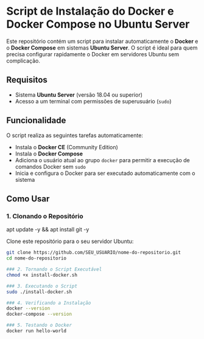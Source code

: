 # Script de Instalação do Docker e Docker Compose no Ubuntu Server

Este repositório contém um script para instalar automaticamente o **Docker** e o **Docker Compose** em sistemas **Ubuntu Server**. O script é ideal para quem precisa configurar rapidamente o Docker em servidores Ubuntu sem complicação.

## Requisitos

- Sistema **Ubuntu Server** (versão 18.04 ou superior)
- Acesso a um terminal com permissões de superusuário (`sudo`)

## Funcionalidade

O script realiza as seguintes tarefas automaticamente:

- Instala o **Docker CE** (Community Edition)
- Instala o **Docker Compose**
- Adiciona o usuário atual ao grupo `docker` para permitir a execução de comandos Docker sem `sudo`
- Inicia e configura o Docker para ser executado automaticamente com o sistema

## Como Usar

### 1. Clonando o Repositório
apt update -y && apt install git -y

Clone este repositório para o seu servidor Ubuntu:

```bash
git clone https://github.com/SEU_USUARIO/nome-do-repositorio.git
cd nome-do-repositorio

### 2. Tornando o Script Executável
chmod +x install-docker.sh

### 3. Executando o Script
sudo ./install-docker.sh

### 4. Verificando a Instalação
docker --version
docker-compose --version

### 5. Testando o Docker
docker run hello-world

